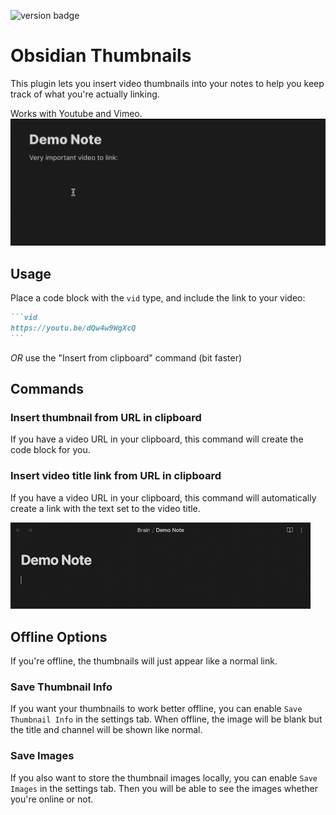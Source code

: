 ![version badge](https://img.shields.io/github/v/release/Meikul/obsidian-thumbnails)
<!--![downloads badge](https://img.shields.io/github/downloads/Meikul/obsidian-thumbnails/total.svg)-->
# Obsidian Thumbnails
This plugin lets you insert video thumbnails into your notes to help you keep track of what you're actually linking.

Works with Youtube and Vimeo.
<img src="https://raw.githubusercontent.com/Meikul/obsidian-thumbnails/master/demo_images/block_demo.gif" alt="GIF showing how to create a thumbnail with the plugin">

## Usage
Place a code block with the `vid` type, and include the link to your video:
````markdown
```vid
https://youtu.be/dQw4w9WgXcQ
```
````
*OR* use the "Insert from clipboard" command (bit faster)
## Commands
### Insert thumbnail from URL in clipboard
If you have a video URL in your clipboard, this command will create the code block for you.

### Insert video title link from URL in clipboard
If you have a video URL in your clipboard, this command will automatically create a link with the text set to the video title.

<img src="https://raw.githubusercontent.com/Meikul/obsidian-thumbnails/master/demo_images/title_link_demo.gif" alt="GIF demonstrating the insert video title link command" width="480">

## Offline Options
If you're offline, the thumbnails will just appear like a normal link.
### **Save Thumbnail Info**
If you want your thumbnails to work better offline, you can enable `Save Thumbnail Info` in the settings tab. When offline, the image will be blank but the title and channel will be shown like normal.
### **Save Images**
If you also want to store the thumbnail images locally, you can enable `Save Images` in the settings tab. Then you will be able to see the images whether you're online or not.
